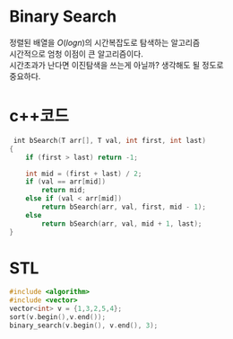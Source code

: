 # Binary Search
정렬된 배열을 $O(logn)$의 시간복잡도로 탐색하는 알고리즘  
시간적으로 엄청 이점이 큰 알고리즘이다.  
시간초과가 난다면 이진탐색을 쓰는게 아닐까? 생각해도 될 정도로  
중요하다.  

# c++코드
```cpp
￼int bSearch(T arr[], T val, int first, int last)
{
    if (first > last) return -1;

    int mid = (first + last) / 2;
    if (val == arr[mid])
        return mid;
    else if (val < arr[mid])
        return bSearch(arr, val, first, mid - 1);
    else
        return bSearch(arr, val, mid + 1, last);
}
```

# STL
```cpp
#include <algorithm>
#include <vector>
vector<int> v = {1,3,2,5,4};
sort(v.begin(),v.end());
binary_search(v.begin(), v.end(), 3);
```

  